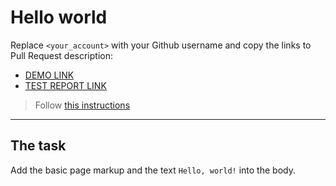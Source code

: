 # Hello world
Replace `<your_account>` with your Github username and copy the links to Pull Request description:
- [DEMO LINK](https://evgenynikitinevgeny.github.io/layout_hello-world/)
- [TEST REPORT LINK](https://evgenynikitinevgeny.github.io/layout_hello-world/report/html_report/)

> Follow [this instructions](https://mate-academy.github.io/layout_task-guideline/#how-to-solve-the-layout-tasks-on-github)
___

## The task
Add the basic page markup and the text `Hello, world!` into the body.
